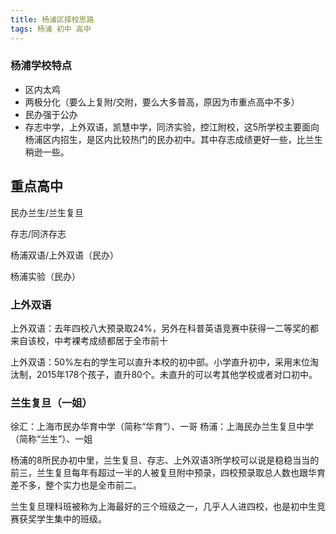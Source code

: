 ```yaml
---
title: 杨浦区择校思路
tags: 杨浦 初中 高中
---
```

### 杨浦学校特点

- 区内太鸡
- 两极分化（要么上复附/交附，要么大多普高，原因为市重点高中不多）
- 民办强于公办
- 存志中学，上外双语，凯慧中学，同济实验，控江附校，这5所学校主要面向杨浦区内招生，是区内比较热门的民办初中。其中存志成绩更好一些，比兰生稍逊一些。

## 重点高中

民办兰生/兰生复旦

存志/同济存志

杨浦双语/上外双语（民办）

杨浦实验（民办）

### 上外双语

上外双语：去年四校八大预录取24%，另外在科普英语竞赛中获得一二等奖的都来自该校，中考裸考成绩都居于全市前十

上外双语：50%左右的学生可以直升本校的初中部。小学直升初中，采用末位淘汰制，2015年178个孩子，直升80个。未直升的可以考其他学校或者对口初中。

### 兰生复旦（一姐）

徐汇：上海市民办华育中学（简称“华育”）、一哥
杨浦：上海民办兰生复旦中学（简称“兰生”）、一姐

杨浦的8所民办初中里，兰生复旦、存志、上外双语3所学校可以说是稳稳当当的前三，兰生复旦每年有超过一半的人被复旦附中预录，四校预录取总人数也跟华育差不多，整个实力也是全市前二。

兰生复旦理科班被称为上海最好的三个班级之一，几乎人人进四校，也是初中生竞赛获奖学生集中的班级。
